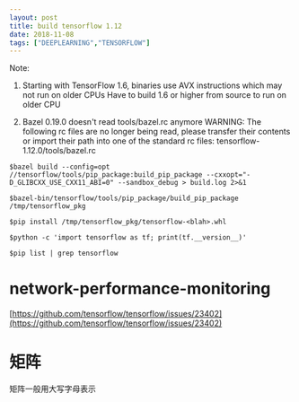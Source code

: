 ```yaml
---
layout: post
title: build tensorflow 1.12
date: 2018-11-08
tags: ["DEEPLEARNING","TENSORFLOW"]
---
```



Note: 

1. Starting with TensorFlow 1.6, binaries use AVX instructions which may not run on older CPUs
      Have to build 1.6 or higher from source to run on older CPU

2. Bazel 0.19.0 doesn't read tools/bazel.rc anymore
WARNING: The following rc files are no longer being read, please transfer their contents or import their path into one of the standard rc files:
tensorflow-1.12.0/tools/bazel.rc

```
$bazel build --config=opt //tensorflow/tools/pip_package:build_pip_package --cxxopt="-D_GLIBCXX_USE_CXX11_ABI=0" --sandbox_debug > build.log 2>&1

$bazel-bin/tensorflow/tools/pip_package/build_pip_package /tmp/tensorflow_pkg

$pip install /tmp/tensorflow_pkg/tensorflow-<blah>.whl

$python -c 'import tensorflow as tf; print(tf.__version__)'

$pip list | grep tensorflow
```

# network-performance-monitoring
[https://github.com/tensorflow/tensorflow/issues/23402](https://github.com/tensorflow/tensorflow/issues/23402)


# 矩阵

矩阵一般用大写字母表示
